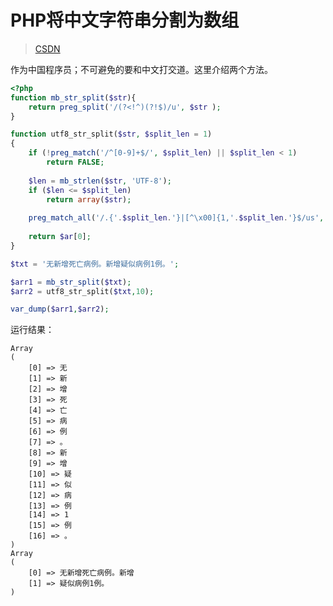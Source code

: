 [//]:# (2021/10/26 15:33|PHP|https://img0.baidu.com/it/u=2838744201,3347715175&fm=26&fmt=auto)
# PHP将中文字符串分割为数组
> [CSDN](https://blog.csdn.net/bai9474500755/article/details/51059520)

作为中国程序员；不可避免的要和中文打交道。这里介绍两个方法。

```php
<?php
function mb_str_split($str){  
    return preg_split('/(?<!^)(?!$)/u', $str );  
}

function utf8_str_split($str, $split_len = 1)
{
    if (!preg_match('/^[0-9]+$/', $split_len) || $split_len < 1)
        return FALSE;
 
    $len = mb_strlen($str, 'UTF-8');
    if ($len <= $split_len)
        return array($str);
 
    preg_match_all('/.{'.$split_len.'}|[^\x00]{1,'.$split_len.'}$/us', $str, $ar);
 
    return $ar[0];
}

$txt = '无新增死亡病例。新增疑似病例1例。';

$arr1 = mb_str_split($txt);
$arr2 = utf8_str_split($txt,10);

var_dump($arr1,$arr2);
```
运行结果：
```
Array
(
    [0] => 无
    [1] => 新
    [2] => 增
    [3] => 死
    [4] => 亡
    [5] => 病
    [6] => 例
    [7] => 。
    [8] => 新
    [9] => 增
    [10] => 疑
    [11] => 似
    [12] => 病
    [13] => 例
    [14] => 1
    [15] => 例
    [16] => 。
)
Array
(
    [0] => 无新增死亡病例。新增
    [1] => 疑似病例1例。
)
```
